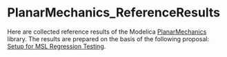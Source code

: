 # PlanarMechanics_ReferenceResults
Here are collected reference results of the Modelica [PlanarMechanics](https://github.com/dzimmer/PlanarMechanics) library. The results are prepared on the basis of the following proposal: [Setup for MSL Regression Testing](https://trac.modelica.org/Modelica/raw-attachment/ticket/1392/SetupForMSLRegressionTesting_2014-01-13.pdf).
